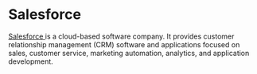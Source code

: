 # Salesforce

[Salesforce ](https://www.salesforce.com)is a cloud-based software company. It provides customer relationship management (CRM) software and applications focused on sales, customer service, marketing automation, analytics, and application development.
